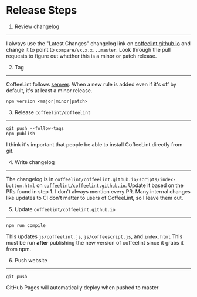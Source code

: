Release Steps
=============

1. Review changelog
-------------------

I always use the "Latest Changes" changelog link on
[coffeelint.github.io](https://coffeelint.github.io/#changelog) and change it
to point to `compare/vx.x.x...master`. Look through the pull requests to figure
out whether this is a minor or patch release.

2. Tag
------

CoffeeLint follows [semver](https://semver.org/). When a new rule is added even
if it's off by default, it's at least a minor release.

    npm version <major|minor|patch>

3. Release `coffeelint/coffeelint`
----------------------------------

    git push --follow-tags
    npm publish

I think it's important that people be able to install CoffeeLint directly from git.

4. Write changelog
------------------

The changelog is in `coffeelint/coffeelint.github.io/scripts/index-bottom.html` on
[`coffeelint/coffeelint.github.io`](https://github.com/coffeelint/coffeelint.github.io).
Update it based on the PRs found in step 1. I don't always mention every PR. Many internal
changes like updates to CI don't matter to users of CoffeeLint, so I leave them out.

5. Update `coffeelint/coffeelint.github.io`
-------------------------------------------

    npm run compile

This updates `js/coffeelint.js`, `js/coffeescript.js`, and `index.html`
This must be run **after** publishing the new version of coffeelint since it grabs it from npm.

6. Push website
---------------

    git push

GitHub Pages will automatically deploy when pushed to master
